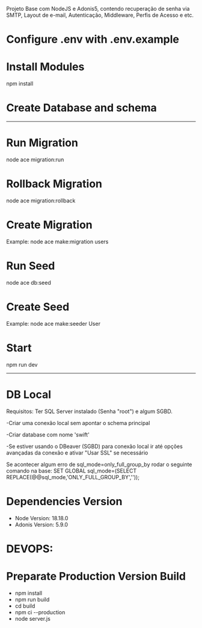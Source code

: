 Projeto Base com NodeJS e Adonis5, contendo recuperação de senha via SMTP, Layout de e-mail, Autenticação, Middleware, Perfis de Acesso e etc.

# Configure .env with .env.example

# Install Modules
npm install

# Create Database and schema
---------------------------------------------------------------------------------------------------------------------

# Run Migration
node ace migration:run

# Rollback Migration
node ace migration:rollback

# Create Migration
Example: node ace make:migration users

# Run Seed
node ace db:seed

# Create Seed
Example: node ace make:seeder User

# Start
npm run dev

---

# DB Local
Requisitos:
Ter SQL Server instalado (Senha "root") e algum SGBD.

-Criar uma conexão local sem apontar o schema principal

-Criar database com nome 'swift'

-Se estiver usando o DBeaver (SGBD) para conexão local ir até opções avançadas da conexão e ativar "Usar SSL" se necessário

Se acontecer algum erro de sql_mode=only_full_group_by rodar o seguinte comando na base:
SET GLOBAL sql_mode=(SELECT REPLACE(@@sql_mode,'ONLY_FULL_GROUP_BY',''));

# Dependencies Version
- Node Version: 18.18.0
- Adonis Version: 5.9.0

# DEVOPS:

# Preparate Production Version Build 
- npm install
- npm run build
- cd build
- npm ci --production 
- node server.js